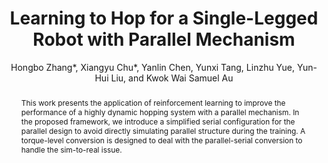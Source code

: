 ---
title: "Learning to Hop for a Single-Legged Robot with Parallel Mechanism"
paper_link: 'https://arxiv.org/pdf/2501.11945'
code_link: 
video_link: 
twitter_link:

author: "Hongbo Zhang*, Xiangyu Chu*, Yanlin Chen, Yunxi Tang, Linzhu Yue, Yun-Hui Liu, and Kwok Wai Samuel Au"
abstract: "This work presents the application of reinforcement
learning to improve the performance of a highly dynamic hopping
system with a parallel mechanism. In the proposed framework, we introduce a
simplified serial configuration for the parallel design to avoid
directly simulating parallel structure during the training. A
torque-level conversion is designed to deal with the parallel-serial conversion to handle the sim-to-real issue."
category: manuscripts
journal: "pre-print"
title_picture: '/images/500x300.png'
---
